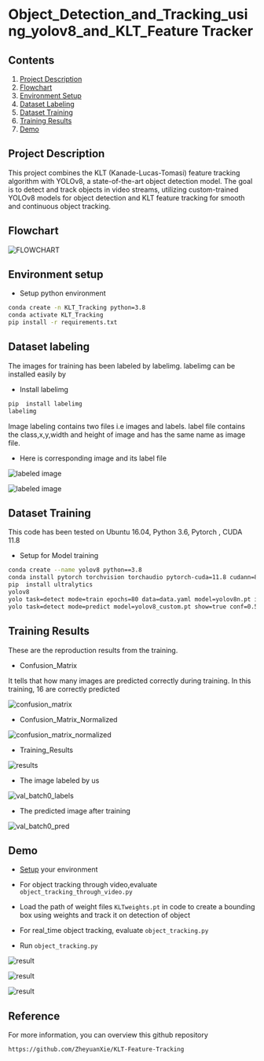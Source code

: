 # Object_Detection_and_Tracking_using_yolov8_and_KLT_Feature Tracker

## Contents

1. [Project Description](#project-description)
2. [Flowchart](#flowchart)
3. [Environment Setup](#environment-setup)
4. [Dataset Labeling](#image-labeling)
5. [Dataset Training ](#model-training)
6. [Training Results](#training-results)
7. [Demo](#demo)

## Project Description

This project combines the KLT (Kanade-Lucas-Tomasi) feature tracking algorithm with YOLOv8, a state-of-the-art object detection model. The goal is to detect and track objects in video streams, utilizing custom-trained YOLOv8 models for object detection and KLT feature tracking for smooth and continuous object tracking.

## Flowchart
![FLOWCHART](demo_images/FLOWCHART.png)


## Environment setup

- Setup python environment

```bash
conda create -n KLT_Tracking python=3.8
conda activate KLT_Tracking
pip install -r requirements.txt
```


## Dataset labeling

The images for training has been labeled by labelimg. labelimg can be installed easily by
- Install labelimg

```bash
pip  install labelimg
labelimg
```
Image labeling contains two files i.e images and labels. label file contains  the class,x,y,width and height of image and has the same name as image file. 

- Here is corresponding image and its label file

![labeled image](demo_images/labelimage.png)

![labeled image](demo_images/label.png)


## Dataset Training

This code has been tested on Ubuntu 16.04, Python 3.6, Pytorch , CUDA 11.8
- Setup for Model training

```bash
conda create --name yolov8 python==3.8
conda install pytorch torchvision torchaudio pytorch-cuda=11.8 cudann=8.9 -c pytorch -c nvidia
pip  install ultralytics
yolov8
yolo task=detect mode=train epochs=80 data=data.yaml model=yolov8n.pt imgsz=640 batch=8
yolo task=detect mode=predict model=yolov8_custom.pt show=true conf=0.5 source=path_to_your_image.jpg
```

## Training Results

These are the reproduction results from the training.

- Confusion_Matrix

It tells that how many images are predicted correctly during training. In this training, 16 are correctly predicted

![confusion_matrix](demo_images/confusion_matrix.png)

- Confusion_Matrix_Normalized

![confusion_matrix_normalized](demo_images/confusion_matrix_normalized.png)

- Training_Results

![results](demo_images/results.png)


- The image labeled by us

![val_batch0_labels](demo_images/live.jpg)


- The predicted image after training

![val_batch0_pred](demo_images/predict.jpg)


## Demo

- [Setup](#environment-setup) your environment
- For object tracking through video,evaluate  `object_tracking_through_video.py`
- Load the path of weight files `KLTweights.pt` in code to create a bounding box using weights and track it on detection of object
-  For real_time object tracking, evaluate `object_tracking.py`

- Run `object_tracking.py`

![result](demo_images/result2.png)


![result](demo_images/result1.png)

![result](demo_images/resule3.png)


## Reference
For more information, you can overview this github repository

```bash
https://github.com/ZheyuanXie/KLT-Feature-Tracking
```


